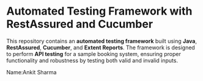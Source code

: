 # Automated Testing Framework with RestAssured and Cucumber

This repository contains an **automated testing framework** built using **Java**, **RestAssured**, **Cucumber**, and **Extent Reports**. The framework is designed to perform **API testing** for a sample booking system, ensuring proper functionality and robustness by testing both valid and invalid inputs.


Name:Ankit Sharma
